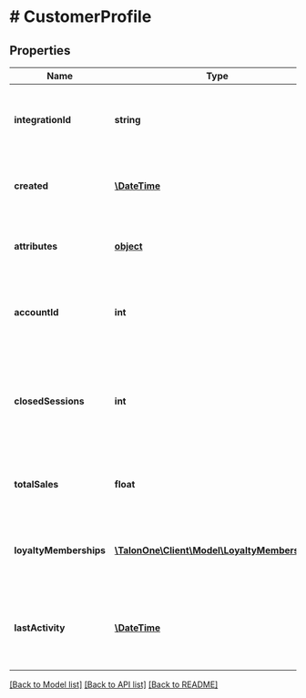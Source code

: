 # # CustomerProfile

## Properties

Name | Type | Description | Notes
------------ | ------------- | ------------- | -------------
**integrationId** | **string** | The ID used for this entity in the application system. | 
**created** | [**\DateTime**](\DateTime.md) | The exact moment this entity was created. | 
**attributes** | [**object**](.md) | Arbitrary properties associated with this item | 
**accountId** | **int** | The ID of the Talon.One account that owns this profile. | 
**closedSessions** | **int** | The total amount of closed sessions by a customer. A closed session is a successful purchase. | 
**totalSales** | **float** | Sum of all purchases made by this customer | 
**loyaltyMemberships** | [**\TalonOne\Client\Model\LoyaltyMembership[]**](LoyaltyMembership.md) | A list of loyalty programs joined by the customer | [optional] 
**lastActivity** | [**\DateTime**](\DateTime.md) | Timestamp of the most recent event received from this customer | 

[[Back to Model list]](../../README.md#documentation-for-models) [[Back to API list]](../../README.md#documentation-for-api-endpoints) [[Back to README]](../../README.md)


